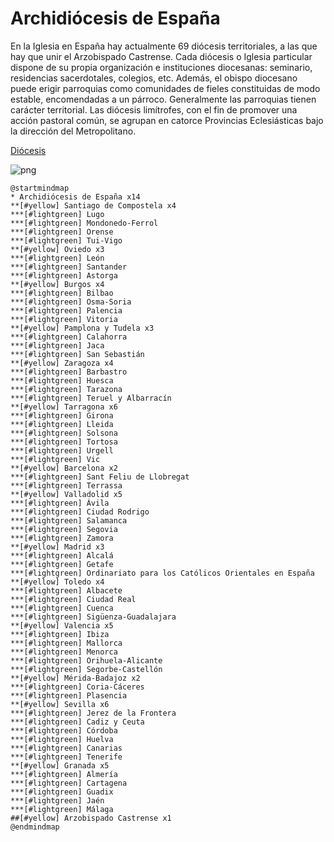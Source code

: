 # Archidiócesis de España

En la Iglesia en España hay actualmente 69 diócesis territoriales, a las que hay que unir el Arzobispado Castrense. Cada diócesis o Iglesia particular dispone de su propia organización e instituciones diocesanas: seminario, residencias sacerdotales, colegios, etc. Además, el obispo diocesano puede erigir parroquias como comunidades de fieles constituidas de modo estable, encomendadas a un párroco. Generalmente las parroquias tienen carácter territorial.
Las diócesis limítrofes, con el fin de promover una acción pastoral común, se agrupan en catorce Provincias Eclesiásticas bajo la dirección del Metropolitano.


[Diócesis](https://www.conferenciaepiscopal.es/diocesis/)

![png](https://img.plantuml.biz/plantuml/png/TLMzRXin3Dxp50Aw1RXtY7reqWOn7DHkXXGPw1DxPi2J34hdDjxwA1upP2YyTjEBbPSqI8nZDu6_7ycFr5dA8BcZu3lOd9owYJHhybGE3IPA9wUdtpuy87FySUSM43916vr7LyTk4rD61ZLH6wPsdLj137Vkgc_ZM3gBmSU0FbRdA19vR34N30d7ycLFrGqzntm3Cz-InZAIOpc4iNZ03i6ZZ5MJbAEqS1HzsaiRqzXsIhm28-iyTL0jef3HZcjW38sbkQ7yp-KjypLq6uu1t8FMxSt-ri2mZYA6wX8QGwh5kmMk86Kg-t2KxXP49xepdAOWWuSOrNxgCLbvbXfifzWD3KgFh3LDj7-Al2bFnpYMWxGrVIz8JFaL8tchsiZ91X4bnsGelaghCApvDCUi06cGpTW3lzmvClN3TbnnN0csaCrE2AHqFFGRO0OVcVpOeVpQaia2wZruzoLw8MlV5igI3eB91spZrYBaBNHHZg7DGECRi2RS09UzCIxCyDtOuhbu2g1qpz5jb2YEOr8gvt9WQlGv5qBTKSRaCBYFQGFbzp6KPMHpvGTEDPYDdAyzGZ2cM_TeTuVQyWV33ggB7hnsyHvaDAx_RFJd5LcxDDFvHh6IpJ3O2ct7MbS6gecsHybbL3UCKLPOrJ0SOdwvU-ycLnvrSb1DjOZxk3CQC1oVgYxx1WMDOtVDa5xhVFSBeFBH8kIbHjaDx6Tmvxgo6QqBLOEddHw26ljigSj1V5mP6Zqwl3K3FhFAmB_4W4BFN7o3Vo5gRvsD2NSevSdC81bQD6-JCeH-MdUuF1g_qApi6VIhEKFzRb--tBy0)

```plantuml
@startmindmap
* Archidiócesis de España x14
**[#yellow] Santiago de Compostela x4
***[#lightgreen] Lugo
***[#lightgreen] Mondonedo-Ferrol
***[#lightgreen] Orense
***[#lightgreen] Tui-Vigo
**[#yellow] Oviedo x3
***[#lightgreen] León
***[#lightgreen] Santander
***[#lightgreen] Astorga
**[#yellow] Burgos x4
***[#lightgreen] Bilbao
***[#lightgreen] Osma-Soria
***[#lightgreen] Palencia
***[#lightgreen] Vitoria
**[#yellow] Pamplona y Tudela x3
***[#lightgreen] Calahorra
***[#lightgreen] Jaca
***[#lightgreen] San Sebastián
**[#yellow] Zaragoza x4
***[#lightgreen] Barbastro
***[#lightgreen] Huesca
***[#lightgreen] Tarazona
***[#lightgreen] Teruel y Albarracín
**[#yellow] Tarragona x6
***[#lightgreen] Girona
***[#lightgreen] Lleida
***[#lightgreen] Solsona
***[#lightgreen] Tortosa
***[#lightgreen] Urgell
***[#lightgreen] Vic
**[#yellow] Barcelona x2
***[#lightgreen] Sant Feliu de Llobregat
***[#lightgreen] Terrassa
**[#yellow] Valladolid x5
***[#lightgreen] Ávila
***[#lightgreen] Ciudad Rodrigo
***[#lightgreen] Salamanca
***[#lightgreen] Segovia
***[#lightgreen] Zamora
**[#yellow] Madrid x3
***[#lightgreen] Alcalá
***[#lightgreen] Getafe
***[#lightgreen] Ordinariato para los Católicos Orientales en España
**[#yellow] Toledo x4
***[#lightgreen] Albacete
***[#lightgreen] Ciudad Real
***[#lightgreen] Cuenca
***[#lightgreen] Sigüenza-Guadalajara
**[#yellow] Valencia x5
***[#lightgreen] Ibiza
***[#lightgreen] Mallorca
***[#lightgreen] Menorca
***[#lightgreen] Orihuela-Alicante
***[#lightgreen] Segorbe-Castellón
**[#yellow] Mérida-Badajoz x2
***[#lightgreen] Coria-Cáceres
***[#lightgreen] Plasencia
**[#yellow] Sevilla x6
***[#lightgreen] Jerez de la Frontera
***[#lightgreen] Cadiz y Ceuta
***[#lightgreen] Córdoba
***[#lightgreen] Huelva
***[#lightgreen] Canarias
***[#lightgreen] Tenerife
**[#yellow] Granada x5
***[#lightgreen] Almería
***[#lightgreen] Cartagena
***[#lightgreen] Guadix
***[#lightgreen] Jaén
***[#lightgreen] Málaga
##[#yellow] Arzobispado Castrense x1
@endmindmap

```
